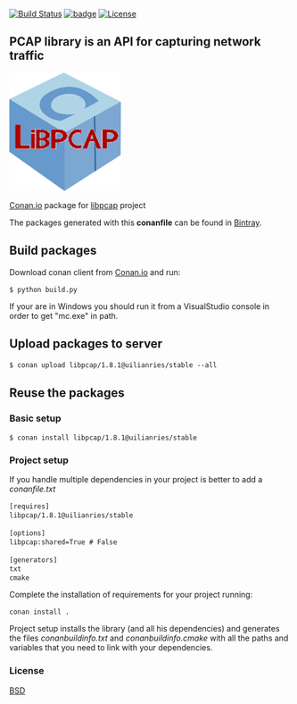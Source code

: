 [![Build Status](https://travis-ci.org/uilianries/conan-libpcap.svg?branch=release/1.8.1)](https://travis-ci.org/uilianries/conan-libpcap) [![badge](https://img.shields.io/badge/conan.io-libpcap%2F1.8.1-green.svg?logo=data:image/png;base64%2CiVBORw0KGgoAAAANSUhEUgAAAA4AAAAOCAMAAAAolt3jAAAA1VBMVEUAAABhlctjlstkl8tlmMtlmMxlmcxmmcxnmsxpnMxpnM1qnc1sn85voM91oM11oc1xotB2oc56pNF6pNJ2ptJ8ptJ8ptN9ptN8p9N5qNJ9p9N9p9R8qtOBqdSAqtOAqtR%2BrNSCrNJ/rdWDrNWCsNWCsNaJs9eLs9iRvNuVvdyVv9yXwd2Zwt6axN6dxt%2Bfx%2BChyeGiyuGjyuCjyuGly%2BGlzOKmzOGozuKoz%2BKqz%2BOq0OOv1OWw1OWw1eWx1eWy1uay1%2Baz1%2Baz1%2Bez2Oe02Oe12ee22ujUGwH3AAAAAXRSTlMAQObYZgAAAAFiS0dEAIgFHUgAAAAJcEhZcwAACxMAAAsTAQCanBgAAAAHdElNRQfgBQkREyOxFIh/AAAAiklEQVQI12NgAAMbOwY4sLZ2NtQ1coVKWNvoc/Eq8XDr2wB5Ig62ekza9vaOqpK2TpoMzOxaFtwqZua2Bm4makIM7OzMAjoaCqYuxooSUqJALjs7o4yVpbowvzSUy87KqSwmxQfnsrPISyFzWeWAXCkpMaBVIC4bmCsOdgiUKwh3JojLgAQ4ZCE0AMm2D29tZwe6AAAAAElFTkSuQmCC)](http://www.conan.io/source/libpcap/1.8.1/uilianries/stable) [![License](https://img.shields.io/badge/License-BSD%203--Clause-blue.svg)](https://opensource.org/licenses/BSD-3-Clause)

## PCAP library is an API for capturing network traffic

![conan-libpcap](conan-libpcap.png)

[Conan.io](https://conan.io) package for [libpcap](https://github.com/the-tcpdump-group/libpcap) project

The packages generated with this **conanfile** can be found in [Bintray](https://bintray.com/uilianries/conan/libpcap%3Auilianries).

## Build packages

Download conan client from [Conan.io](https://conan.io) and run:

    $ python build.py

If your are in Windows you should run it from a VisualStudio console in order to get "mc.exe" in path.

## Upload packages to server

    $ conan upload libpcap/1.8.1@uilianries/stable --all

## Reuse the packages

### Basic setup

    $ conan install libpcap/1.8.1@uilianries/stable

### Project setup

If you handle multiple dependencies in your project is better to add a *conanfile.txt*

    [requires]
    libpcap/1.8.1@uilianries/stable

    [options]
    libpcap:shared=True # False

    [generators]
    txt
    cmake

Complete the installation of requirements for your project running:</small></span>

    conan install .

Project setup installs the library (and all his dependencies) and generates the files *conanbuildinfo.txt* and *conanbuildinfo.cmake* with all the paths and variables that you need to link with your dependencies.

### License
[BSD](LICENSE)
